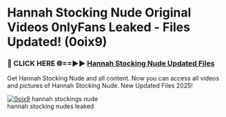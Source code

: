 # Hannah Stocking Nude Original Videos 0nlyFans Leaked - Files Updated! (0oix9)

<h3>🔴 CLICK HERE 🌐==►► <a href="https://tinyurl.com/52m3yx9h" rel="nofollow">Hannah Stocking Nude Updated Files</a></h3>

Get Hannah Stocking Nude and all content. Now you can access all videos and pictures of Hannah Stocking Nude. New Updated Files 2025!

[![0oix9](https://i.imgur.com/TnHtlc8.gif)](https://tinyurl.com/52m3yx9h)
hannah stockings nude<br>
hannah stocking nudes leaked